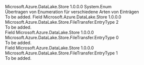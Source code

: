 <Type Name="EntryType" FullName="Microsoft.Azure.DataLake.Store.FileTransfer.EntryType">
  <TypeSignature Language="C#" Value="public enum EntryType" />
  <TypeSignature Language="ILAsm" Value=".class public auto ansi sealed EntryType extends System.Enum" />
  <TypeSignature Language="DocId" Value="T:Microsoft.Azure.DataLake.Store.FileTransfer.EntryType" />
  <TypeSignature Language="VB.NET" Value="Public Enum EntryType" />
  <TypeSignature Language="F#" Value="type EntryType = " />
  <AssemblyInfo>
    <AssemblyName>Microsoft.Azure.DataLake.Store</AssemblyName>
    <AssemblyVersion>1.0.0.0</AssemblyVersion>
  </AssemblyInfo>
  <Base>
    <BaseTypeName>System.Enum</BaseTypeName>
  </Base>
  <Docs>
    <summary>
            Übertragen von Enumeration für verschiedene Arten von Einträgen
            </summary>
    <remarks>To be added.</remarks>
  </Docs>
  <Members>
    <Member MemberName="Chunk">
      <MemberSignature Language="C#" Value="Chunk" />
      <MemberSignature Language="ILAsm" Value=".field public static literal valuetype Microsoft.Azure.DataLake.Store.FileTransfer.EntryType Chunk = int32(2)" />
      <MemberSignature Language="DocId" Value="F:Microsoft.Azure.DataLake.Store.FileTransfer.EntryType.Chunk" />
      <MemberSignature Language="VB.NET" Value="Chunk" />
      <MemberSignature Language="F#" Value="Chunk = 2" Usage="Microsoft.Azure.DataLake.Store.FileTransfer.EntryType.Chunk" />
      <MemberType>Field</MemberType>
      <AssemblyInfo>
        <AssemblyName>Microsoft.Azure.DataLake.Store</AssemblyName>
        <AssemblyVersion>1.0.0.0</AssemblyVersion>
      </AssemblyInfo>
      <ReturnValue>
        <ReturnType>Microsoft.Azure.DataLake.Store.FileTransfer.EntryType</ReturnType>
      </ReturnValue>
      <MemberValue>2</MemberValue>
      <Docs>
        <summary>To be added.</summary>
      </Docs>
    </Member>
    <Member MemberName="Directory">
      <MemberSignature Language="C#" Value="Directory" />
      <MemberSignature Language="ILAsm" Value=".field public static literal valuetype Microsoft.Azure.DataLake.Store.FileTransfer.EntryType Directory = int32(0)" />
      <MemberSignature Language="DocId" Value="F:Microsoft.Azure.DataLake.Store.FileTransfer.EntryType.Directory" />
      <MemberSignature Language="VB.NET" Value="Directory" />
      <MemberSignature Language="F#" Value="Directory = 0" Usage="Microsoft.Azure.DataLake.Store.FileTransfer.EntryType.Directory" />
      <MemberType>Field</MemberType>
      <AssemblyInfo>
        <AssemblyName>Microsoft.Azure.DataLake.Store</AssemblyName>
        <AssemblyVersion>1.0.0.0</AssemblyVersion>
      </AssemblyInfo>
      <ReturnValue>
        <ReturnType>Microsoft.Azure.DataLake.Store.FileTransfer.EntryType</ReturnType>
      </ReturnValue>
      <MemberValue>0</MemberValue>
      <Docs>
        <summary>To be added.</summary>
      </Docs>
    </Member>
    <Member MemberName="File">
      <MemberSignature Language="C#" Value="File" />
      <MemberSignature Language="ILAsm" Value=".field public static literal valuetype Microsoft.Azure.DataLake.Store.FileTransfer.EntryType File = int32(1)" />
      <MemberSignature Language="DocId" Value="F:Microsoft.Azure.DataLake.Store.FileTransfer.EntryType.File" />
      <MemberSignature Language="VB.NET" Value="File" />
      <MemberSignature Language="F#" Value="File = 1" Usage="Microsoft.Azure.DataLake.Store.FileTransfer.EntryType.File" />
      <MemberType>Field</MemberType>
      <AssemblyInfo>
        <AssemblyName>Microsoft.Azure.DataLake.Store</AssemblyName>
        <AssemblyVersion>1.0.0.0</AssemblyVersion>
      </AssemblyInfo>
      <ReturnValue>
        <ReturnType>Microsoft.Azure.DataLake.Store.FileTransfer.EntryType</ReturnType>
      </ReturnValue>
      <MemberValue>1</MemberValue>
      <Docs>
        <summary>To be added.</summary>
      </Docs>
    </Member>
  </Members>
</Type>
